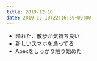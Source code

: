 ```yaml
---
title: 2019-12-10
date: 2019-12-10T22:16:59+09:00
---
```


- 晴れた、散歩が気持ち良い
- 新しいスマホを漁ってる
- Apexをしっかり触り始めた
